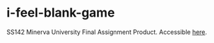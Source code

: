 # i-feel-blank-game
SS142 Minerva University Final Assignment Product. Accessible [here](https://ifeelblank.austinperzben.com/).

